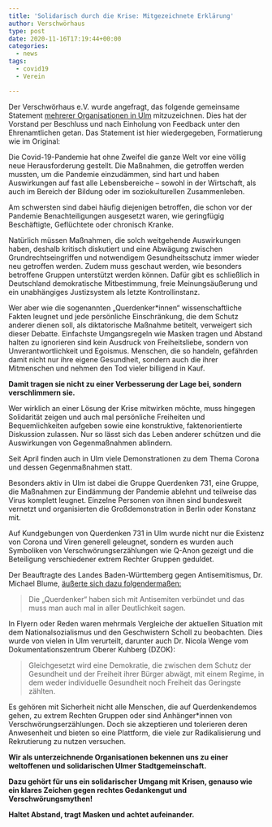 ```yaml
---
title: 'Solidarisch durch die Krise: Mitgezeichnete Erklärung'
author: Verschwörhaus
type: post
date: 2020-11-16T17:19:44+00:00
categories:
  - news
tags:
  - covid19
  - Verein

---
```

Der Verschwörhaus e.V. wurde angefragt, das folgende gemeinsame Statement [mehrerer Organisationen in Ulm][1] mitzuzeichnen. Dies hat der Vorstand per Beschluss und nach Einholung von Feedback unter den Ehrenamtlichen getan. Das Statement ist hier wiedergegeben, Formatierung wie im Original:

Die Covid-19-Pandemie hat ohne Zweifel die ganze Welt vor eine völlig neue Herausforderung gestellt. Die Maßnahmen, die getroffen werden mussten, um die Pandemie einzudämmen, sind hart und haben Auswirkungen auf fast alle Lebensbereiche &#8211; sowohl in der Wirtschaft, als auch im Bereich der Bildung oder im soziokulturellen Zusammenleben.
  
Am schwersten sind dabei häufig diejenigen betroffen, die schon vor der Pandemie Benachteiligungen ausgesetzt waren, wie geringfügig Beschäftigte, Geflüchtete oder chronisch Kranke.

Natürlich müssen Maßnahmen, die solch weitgehende Auswirkungen haben, deshalb kritisch diskutiert und eine Abwägung zwischen Grundrechtseingriffen und notwendigem Gesundheitsschutz immer wieder neu getroffen werden. Zudem muss geschaut werden, wie besonders betroffene Gruppen unterstützt werden können. Dafür gibt es schließlich in Deutschland demokratische Mitbestimmung, freie Meinungsäußerung und ein unabhängiges Justizsystem als letzte Kontrollinstanz.

Wer aber wie die sogenannten &#8222;Querdenker*innen&#8220; wissenschaftliche Fakten leugnet und jede persönliche Einschränkung, die dem Schutz anderer dienen soll, als diktatorische Maßnahme betitelt, verweigert sich dieser Debatte. Einfachste Umgangsregeln wie Masken tragen und Abstand halten zu ignorieren sind kein Ausdruck von Freiheitsliebe, sondern von Unverantwortlichkeit und Egoismus. Menschen, die so handeln, gefährden damit nicht nur ihre eigene Gesundheit, sondern auch die ihrer Mitmenschen und nehmen den Tod vieler billigend in Kauf.
  
**Damit tragen sie nicht zu einer Verbesserung der Lage bei, sondern verschlimmern sie.**

Wer wirklich an einer Lösung der Krise mitwirken möchte, muss hingegen Solidarität zeigen und auch mal persönliche Freiheiten und Bequemlichkeiten aufgeben sowie eine konstruktive, faktenorientierte Diskussion zulassen. Nur so lässt sich das Leben anderer schützen und die Auswirkungen von Gegenmaßnahmen ablindern.

Seit April finden auch in Ulm viele Demonstrationen zu dem Thema Corona und dessen Gegenmaßnahmen statt.
  
Besonders aktiv in Ulm ist dabei die Gruppe Querdenken 731, eine Gruppe, die Maßnahmen zur Eindämmung der Pandemie ablehnt und teilweise das Virus komplett leugnet. Einzelne Personen von ihnen sind bundesweit vernetzt und organisierten die Großdemonstration in Berlin oder Konstanz mit.

Auf Kundgebungen von Querdenken 731 in Ulm wurde nicht nur die Existenz von Corona und Viren generell geleugnet, sondern es wurden auch Symboliken von Verschwörungserzählungen wie Q-Anon gezeigt und die Beteiligung verschiedener extrem Rechter Gruppen geduldet.
  
Der Beauftragte des Landes Baden-Württemberg gegen Antisemitismus, Dr. Michael Blume, [äußerte sich dazu folgendermaßen:][2]

> Die &#8222;Querdenker&#8220; haben sich mit Antisemiten verbündet und das muss man auch mal in aller Deutlichkeit sagen.

In Flyern oder Reden waren mehrmals Vergleiche der aktuellen Situation mit dem Nationalsozialismus und den Geschwistern Scholl zu beobachten. Dies wurde von vielen in Ulm verurteilt, darunter auch Dr. Nicola Wenge vom Dokumentationszentrum Oberer Kuhberg (DZOK):

> Gleichgesetzt wird eine Demokratie, die zwischen dem Schutz der Gesundheit und der Freiheit ihrer Bürger abwägt, mit einem Regime, in dem weder individuelle Gesundheit noch Freiheit das Geringste zählten.

Es gehören mit Sicherheit nicht alle Menschen, die auf Querdenkendemos gehen, zu extrem Rechten Gruppen oder sind Anhänger*innen von Verschwörungserzählungen. Doch sie akzeptieren und tolerieren deren Anwesenheit und bieten so eine Plattform, die viele zur Radikalisierung und Rekrutierung zu nutzen versuchen.

**Wir als unterzeichnende Organisationen bekennen uns zu einer weltoffenen und solidarischen Ulmer Stadtgemeinschaft.**
  
**Dazu gehört für uns ein solidarischer Umgang mit Krisen, genauso wie ein klares Zeichen gegen rechtes Gedankengut und Verschwörungsmythen!**

**Haltet Abstand, tragt Masken und achtet aufeinander.**

&nbsp;

 [1]: https://twitter.com/Kollektiv_26/status/1327599764603613185
 [2]: https://www.swr.de/swraktuell/baden-wuerttemberg/stuttgart/michael-blume-antisemitismusbeauftragter-bw-im-interview-100.html